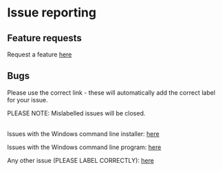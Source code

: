 # Issue reporting

## Feature requests

Request a feature [here][feature-request]

## Bugs

Please use the correct link - these will automatically add the correct label for your issue.

PLEASE NOTE: Mislabelled issues will be closed.
<br />
<br />

Issues with the Windows command line installer: [here][windows-installer-issue]

Issues with the Windows command line program: [here][windows-cli-issue]

Any other issue (PLEASE LABEL CORRECTLY): [here][general-bug]

[windows-cli-issue]: https://github.com/nyxtryx/mouse-mover/issues/new?assignees=&labels=bug%2C+Windows%3ECLI&projects=&template=windows-cli-issue---.md&title=
[windows-installer-issue]: https://github.com/nyxtryx/mouse-mover/issues/new?assignees=&labels=bug%2C+Windows%3ECLI+Installer&projects=&template=windows-installer-issue---.md&title=
[feature-request]: https://github.com/nyxtryx/mouse-mover/issues/new?assignees=&labels=enhancement&projects=&template=feature-request---.md&title=
[general-bug]: https://github.com/nyxtryx/mouse-mover/issues/new?assignees=&labels=bug&projects=&template=bug-report---.md&title=
